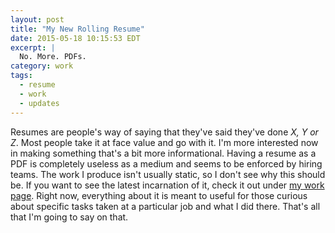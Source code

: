 ```yaml
---
layout: post
title: "My New Rolling Resume"
date: 2015-05-18 10:15:53 EDT
excerpt: |
  No. More. PDFs.
category: work
tags:
  - resume
  - work
  - updates
---
```


Resumes are people's way of saying that they've said they've done _X, Y or Z_.
Most people take it at face value and go with it. I'm more interested now in
making something that's a bit more informational. Having a resume as a PDF is
completely useless as a medium and seems to be enforced by hiring teams. The
work I produce isn't usually static, so I don't see why this should be. If you
want to see the latest incarnation of it, check it out under [my work page][1].
Right now, everything about it is meant to useful for those curious about
specific tasks taken at a particular job and what I did there. That's all that
I'm going to say on that.

[1]: /work/resume/
